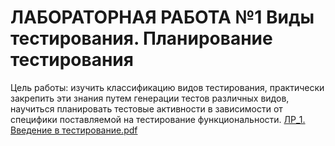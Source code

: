 # ЛАБОРАТОРНАЯ РАБОТА №1 Виды тестирования. Планирование тестирования
Цель работы: изучить классификацию видов тестирования, практически закрепить эти знания путем генерации тестов различных видов, научиться планировать тестовые активности в зависимости от специфики поставляемой на тестирование функциональности.
[ЛР_1. Введение в тестирование.pdf](https://github.com/vverenich/BSU_2_course/files/7835556/_1.pdf)
